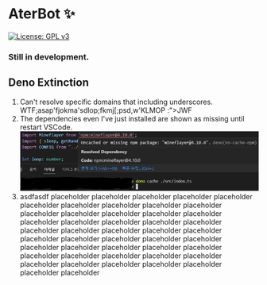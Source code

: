 # AterBot ✨  
[![License: GPL v3](https://img.shields.io/badge/License-GPLv3-blue.svg)](/LICENSE)  

### Still in development.


## Deno Extinction
1. Can't resolve specific domains that including underscores. WTF;asap'fjokma'sdlop;fkmj[;psd,w'KLMOP :">JWF
2. The dependencies even I've just installed are shown as missing until restart VSCode.
![image.png](./misc/readme/missing_dep_cache.png)
3. asdfasdf placeholder placeholder placeholder placeholder placeholder placeholder placeholder placeholder placeholder placeholder placeholder placeholder placeholder placeholder placeholder placeholder placeholder placeholder placeholder placeholder placeholder placeholder placeholder placeholder placeholder placeholder placeholder placeholder placeholder placeholder placeholder placeholder placeholder placeholder placeholder placeholder placeholder placeholder placeholder placeholder placeholder placeholder placeholder placeholder placeholder placeholder placeholder